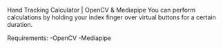 Hand Tracking Calculator | OpenCV & Mediapipe
You can perform calculations by holding your index finger over virtual buttons for a certain duration.

Requirements:
-OpenCV
-Mediapipe
